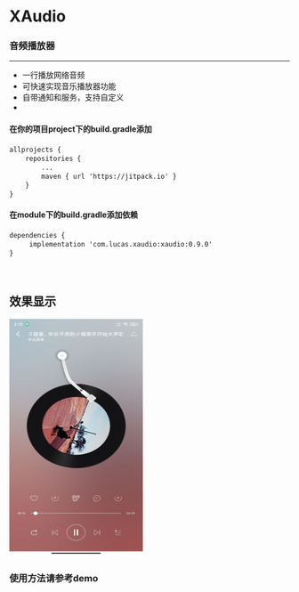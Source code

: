 # XAudio

### 音频播放器
---------------------------------


* 一行播放网络音频
* 可快速实现音乐播放器功能
* 自带通知和服务，支持自定义
*



#### 在你的项目project下的build.gradle添加
```
allprojects {
	repositories {
		...
		maven { url 'https://jitpack.io' }
	}
}
```
#### 在module下的build.gradle添加依赖
```
dependencies {
     implementation 'com.lucas.xaudio:xaudio:0.9.0'
}

```
　

## 效果显示
<img src="./01.jpg" width="240px" height="426px"/>
　

### 使用方法请参考demo




